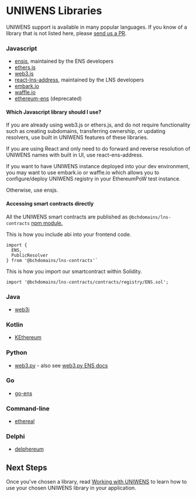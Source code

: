 # UNIWENS Libraries

UNIWENS support is available in many popular languages. If you know of a library that is not listed here, please [send us a PR](https://github.com/bchdomains/docs/compare).

### Javascript

* [ensjs](https://www.npmjs.com/package/@ensdomains/ensjs), maintained by the ENS developers
* [ethers.js](https://github.com/ethers-io/ethers.js)
* [web3.js](https://web3js.readthedocs.io/en/1.0/web3-eth-ens.html)
* [react-lns-address](https://github.com/bchdomains/react-lns-address), maintained by the LNS developers
* [embark.io](https://framework.embarklabs.io/docs/naming_configuration.html)
* [waffle.io](https://ethereum-waffle.readthedocs.io/en/latest/ens.html)
* [ethereum-ens](https://www.npmjs.com/package/ethereum-ens) \(deprecated\)

#### Which Javascript library should I use?

If you are already using web3.js or ethers.js, and do not require functionality such as creating subdomains, transferring ownership, or updating resolvers, use built in UNIWENS features of these libraries.

If you are using React and only need to do forward and reverse resolution of UNIWENS names with built in UI, use react-ens-address.

If you want to have UNIWENS instance deployed into your dev environment, you may want to use embark.io or waffle.io which allows you to configure/deploy UNIWENS registry in your EthereumPoW test instance.

Otherwise, use ensjs.

#### Accessing smart contracts directly

All the UNIWENS smart contracts are published as `@bchdomains/lns-contracts` [npm module.](https://github.com/bchdomains/lns-contracts)

This is how you include abi into your frontend code.

```text
import {
  ENS,
  PublicResolver
} from '@bchdomains/lns-contracts'`
```

This is how you import our smartcontract within Solidity.

```text
import '@bchdomains/lns-contracts/contracts/registry/ENS.sol';
```

### Java

* [web3j](https://github.com/web3j/web3j)

### Kotlin

* [KEthereum](https://github.com/komputing/KEthereum/tree/master/ens)

### Python

* [web3.py](https://github.com/ethereum/web3.py) - also see [web3.py ENS docs](https://web3py.readthedocs.io/en/stable/ens_overview.html)

### Go

* [go-ens](https://github.com/wealdtech/go-ens)

### Command-line

* [ethereal](https://github.com/wealdtech/ethereal)

### Delphi

* [delphereum](https://github.com/svanas/delphereum)

## Next Steps

Once you've chosen a library, read [Working with UNIWENS](working-with-dns.md) to learn how to use your chosen UNIWENS library in your application.

